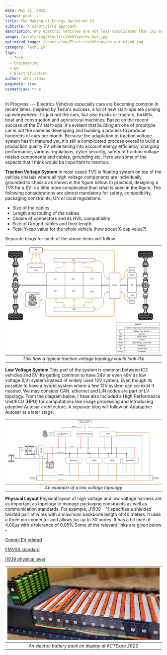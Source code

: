 ```yaml
---
date: May 01, 2022
layout: post
title: The Making of Energy Optimized EV  
subtitle: A $360^\circ$ approach
description: Why electric vehicles are not less complicated than ICE ones.
image: /assets/img/ElectricVehSteps/ev_bus.jpg
optimized_image: /assets/img/ElectricVehSteps/ev_optimized.jpg
category: Tech, EV
tags:
  - Tech
  - Engineering
  - EV
  - Electrification
author: abhijitdas
paginate: true
usemathjax: true
---
```

In Progress ---
Electrics Vehicles especially cars are becoming common in recent times. Inspired by Tesla's success, a lot of new start-ups are coming up everywhere. It's just not the cars, but also trucks or tractors, forklifts, boat and construction and agricultural machines. Based on the recent success of the EV start-ups, it's evident that building an one of prototype car is not the same as developing and building a process to produce hundreds of cars per month. Because the adaptation to traction voltage system hasn't matured yet, it's still a complicated process overall to build a production quality EV while taking into account energy efficiency, charging performance, various regulations, cyber security, safety of traction voltage related components and cables, grounding etc. Here are some of the aspects that I think would be important to mention.

**Traction Voltage System**
In most cases TVS is floating system on top of the vehicle chassis where all high voltage components are individually grounded to chassis as shown in the figure below. In practical, designing a TVS for a EV is a little more complicated than what is seen in the figure. The following considerations are almost mandatory for safety, compatibility, packaging constraints, UN or local regulations.
- Size of the cables
- Length and routing of the cables
- Choice of connectors and its HVIL compatibility
- Size of Ground cables and their length
- Total Y-cap value for the whole vehicle (how about X-cap value?)

Separate blogs for each of the above items will follow.

| ![EV1](\assets\img\ElectricVehSteps\TVS_Arch2.png) |
|:--:|
| *This how a typical traction voltage topology would look like* |

**Low Voltage System**
This part of the system is common between ICE vehicles and EV. Its getting common to have 24V or even 48V as low voltage (LV) system instead of widely used 12V system. Even though its possible to have a hybrid system where a few 12V system can co-exist if needed. We may consider CAN, ethernet and LIN nodes are part of LV topology. From the diagram below, I have also included a High Performance Unit/ECU (HPU) for computations like image processing and introducing adaptive Autosar architecture. A separate blog will follow on Adataptive Autosar at a later stage.

| ![EV1](\assets\img\ElectricVehSteps\LV_Arch.png) |
|:--:|
| *An example of a low voltage topology* |

**Physical Layout**
Physical layout of high voltage and low voltage harness are as important as topology to manage packaging constraints as well as communication standards. For example, $J1939-11$ specifies a shielded twisted pair of wires with a maximum backbone length of $40$ meters. It uses a three pin connector and allows for up to $30$ nodes. It has a bit time of $4.00 \mu s$ with a tolerance of $0.05\%$.Some of the relevant links are given below -

[Overall EV related](https://www.motorvehicleregs.com/the_vehicle_reg_blog/electric-vehicles/)

[FMVSS standard](https://www.govinfo.gov/content/pkg/CFR-2017-title49-vol6/xml/CFR-2017-title49-vol6-part571.xml)

[j1939 physical layer](https://www.sae.org/standards/content/j1939/14_202204/)


| ![EV1](\assets\img\ElectricVehSteps\ev_batt.jpg) |
|:--:|
| *An electric battery pack on display at ACTExpo 2022* |
